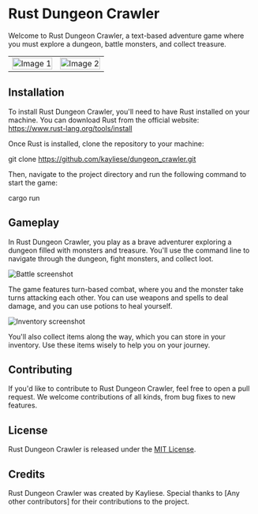 # Rust Dungeon Crawler

Welcome to Rust Dungeon Crawler, a text-based adventure game where you must explore a dungeon, battle monsters, and collect treasure.


<table>
  <tr>
    <td><img src="https://user-images.githubusercontent.com/49692061/226739438-d0909c10-f11f-49a1-8c9c-67b25fd12ab8.png" alt="Image 1" width="100%"></td>
    <td><img src="https://user-images.githubusercontent.com/49692061/226739598-ace8218b-2a32-4e4f-aa3a-f7a35b7ea349.png" alt="Image 2" width="100%"></td>
  </tr>
</table>



## Installation

To install Rust Dungeon Crawler, you'll need to have Rust installed on your machine. You can download Rust from the official website: https://www.rust-lang.org/tools/install

Once Rust is installed, clone the repository to your machine:

git clone https://github.com/kayliese/dungeon_crawler.git


Then, navigate to the project directory and run the following command to start the game:

cargo run


## Gameplay

In Rust Dungeon Crawler, you play as a brave adventurer exploring a dungeon filled with monsters and treasure. You'll use the command line to navigate through the dungeon, fight monsters, and collect loot.

![Battle screenshot]([screenshots/battle.png](https://user-images.githubusercontent.com/49692061/226739438-d0909c10-f11f-49a1-8c9c-67b25fd12ab8.png))

The game features turn-based combat, where you and the monster take turns attacking each other. You can use weapons and spells to deal damage, and you can use potions to heal yourself.

![Inventory screenshot]([screenshots/inventory.png](https://user-images.githubusercontent.com/49692061/226739598-ace8218b-2a32-4e4f-aa3a-f7a35b7ea349.png))

You'll also collect items along the way, which you can store in your inventory. Use these items wisely to help you on your journey.

## Contributing

If you'd like to contribute to Rust Dungeon Crawler, feel free to open a pull request. We welcome contributions of all kinds, from bug fixes to new features.

## License

Rust Dungeon Crawler is released under the [MIT License](LICENSE).

## Credits

Rust Dungeon Crawler was created by Kayliese. Special thanks to [Any other contributors] for their contributions to the project.

